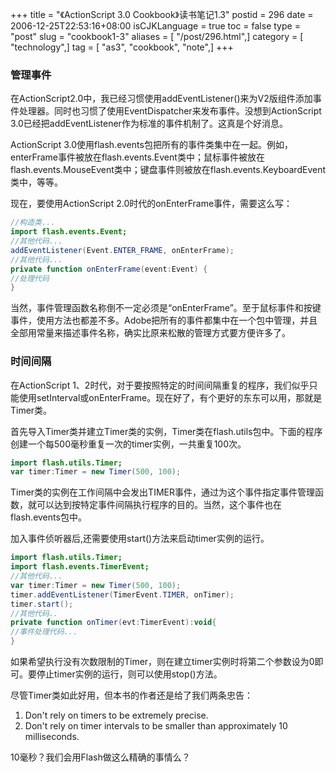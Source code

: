 +++
title = "《ActionScript 3.0 Cookbook》读书笔记1.3"
postid = 296
date = 2006-12-25T22:53:16+08:00
isCJKLanguage = true
toc = false
type = "post"
slug = "cookbook1-3"
aliases = [ "/post/296.html",]
category = [ "technology",]
tag = [ "as3", "cookbook", "note",]
+++


### 管理事件

在ActionScript2.0中，我已经习惯使用addEventListener()来为V2版组件添加事件处理器。同时也习惯了使用EventDispatcher来发布事件。没想到ActionScript 3.0已经把addEventListener作为标准的事件机制了。这真是个好消息。

ActionScript 3.0使用flash.events包把所有的事件类集中在一起。例如，enterFrame事件被放在flash.events.Event类中；鼠标事件被放在flash.events.MouseEvent类中；键盘事件则被放在flash.events.KeyboardEvent类中，等等。

现在，要使用ActionScript 2.0时代的onEnterFrame事件，需要这么写：

``` ActionScript
//构造类...
import flash.events.Event;
//其他代码...
addEventListener(Event.ENTER_FRAME, onEnterFrame);
//其他代码...
private function onEnterFrame(event:Event) {
//处理代码
}
```

当然，事件管理函数名称倒不一定必须是“onEnterFrame”。至于鼠标事件和按键事件，使用方法也都差不多。Adobe把所有的事件都集中在一个包中管理，并且全部用常量来描述事件名称，确实比原来松散的管理方式要方便许多了。

<!--more-->

### 时间间隔

在ActionScript 1、2时代，对于要按照特定的时间间隔重复的程序，我们似乎只能使用setInterval或onEnterFrame。现在好了，有个更好的东东可以用，那就是Timer类。

首先导入Timer类并建立Timer类的实例，Timer类在flash.utils包中。下面的程序创建一个每500毫秒重复一次的timer实例，一共重复100次。

``` ActionScript
import flash.utils.Timer;
var timer:Timer = new Timer(500, 100);
```

Timer类的实例在工作间隔中会发出TIMER事件，通过为这个事件指定事件管理函数，就可以达到按特定事件间隔执行程序的目的。当然，这个事件也在flash.events包中。  

加入事件侦听器后,还需要使用start()方法来启动timer实例的运行。

``` ActionScript
import flash.utils.Timer;
import flash.events.TimerEvent;
//其他代码...
var timer:Timer = new Timer(500, 100);
timer.addEventListener(TimerEvent.TIMER, onTimer);
timer.start();
//其他代码..
private function onTimer(evt:TimerEvent):void{
//事件处理代码...
}
```

如果希望执行没有次数限制的Timer，则在建立timer实例时将第二个参数设为0即可。要停止timer实例的运行，则可以使用stop()方法。

尽管Timer类如此好用，但本书的作者还是给了我们两条忠告：

1.  Don't rely on timers to be extremely precise.
2.  Don't rely on timer intervals to be smaller than approximately 10 milliseconds.

10毫秒？我们会用Flash做这么精确的事情么？
